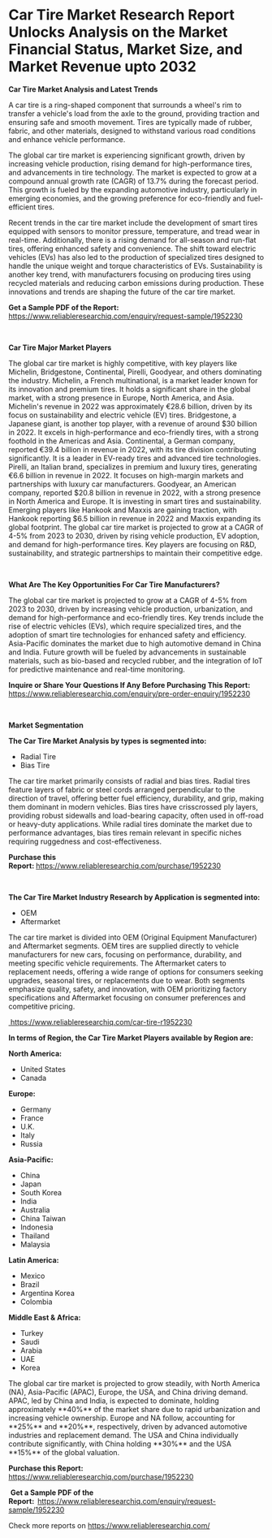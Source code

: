 <p><h1>Car Tire Market Research Report Unlocks Analysis on the Market Financial Status, Market Size, and Market Revenue upto 2032</h1></p><p><strong>Car Tire Market Analysis and Latest Trends</strong></p>
<p><p>A car tire is a ring-shaped component that surrounds a wheel's rim to transfer a vehicle's load from the axle to the ground, providing traction and ensuring safe and smooth movement. Tires are typically made of rubber, fabric, and other materials, designed to withstand various road conditions and enhance vehicle performance.</p><p>The global car tire market is experiencing significant growth, driven by increasing vehicle production, rising demand for high-performance tires, and advancements in tire technology. The market is expected to grow at a compound annual growth rate (CAGR) of 13.7% during the forecast period. This growth is fueled by the expanding automotive industry, particularly in emerging economies, and the growing preference for eco-friendly and fuel-efficient tires.</p><p>Recent trends in the car tire market include the development of smart tires equipped with sensors to monitor pressure, temperature, and tread wear in real-time. Additionally, there is a rising demand for all-season and run-flat tires, offering enhanced safety and convenience. The shift toward electric vehicles (EVs) has also led to the production of specialized tires designed to handle the unique weight and torque characteristics of EVs. Sustainability is another key trend, with manufacturers focusing on producing tires using recycled materials and reducing carbon emissions during production. These innovations and trends are shaping the future of the car tire market.</p></p>
<p><strong>Get a Sample PDF of the Report:&nbsp;</strong> <a href="https://www.reliableresearchiq.com/enquiry/request-sample/1952230?utm_campaign=1088&utm_medium=2&utm_source=Github&utm_content=ia&utm_term=21012025&utm_id=car-tire">https://www.reliableresearchiq.com/enquiry/request-sample/1952230</a></p>
<p>&nbsp;</p>
<p><strong>Car Tire Major Market Players</strong></p>
<p><p>The global car tire market is highly competitive, with key players like Michelin, Bridgestone, Continental, Pirelli, Goodyear, and others dominating the industry. Michelin, a French multinational, is a market leader known for its innovation and premium tires. It holds a significant share in the global market, with a strong presence in Europe, North America, and Asia. Michelin's revenue in 2022 was approximately €28.6 billion, driven by its focus on sustainability and electric vehicle (EV) tires. Bridgestone, a Japanese giant, is another top player, with a revenue of around $30 billion in 2022. It excels in high-performance and eco-friendly tires, with a strong foothold in the Americas and Asia. Continental, a German company, reported €39.4 billion in revenue in 2022, with its tire division contributing significantly. It is a leader in EV-ready tires and advanced tire technologies. Pirelli, an Italian brand, specializes in premium and luxury tires, generating €6.6 billion in revenue in 2022. It focuses on high-margin markets and partnerships with luxury car manufacturers. Goodyear, an American company, reported $20.8 billion in revenue in 2022, with a strong presence in North America and Europe. It is investing in smart tires and sustainability. Emerging players like Hankook and Maxxis are gaining traction, with Hankook reporting $6.5 billion in revenue in 2022 and Maxxis expanding its global footprint. The global car tire market is projected to grow at a CAGR of 4-5% from 2023 to 2030, driven by rising vehicle production, EV adoption, and demand for high-performance tires. Key players are focusing on R&D, sustainability, and strategic partnerships to maintain their competitive edge.</p></p>
<p>&nbsp;</p>
<p><strong>What Are The Key Opportunities For Car Tire Manufacturers?</strong></p>
<p><p>The global car tire market is projected to grow at a CAGR of 4-5% from 2023 to 2030, driven by increasing vehicle production, urbanization, and demand for high-performance and eco-friendly tires. Key trends include the rise of electric vehicles (EVs), which require specialized tires, and the adoption of smart tire technologies for enhanced safety and efficiency. Asia-Pacific dominates the market due to high automotive demand in China and India. Future growth will be fueled by advancements in sustainable materials, such as bio-based and recycled rubber, and the integration of IoT for predictive maintenance and real-time monitoring.</p></p>
<p><strong>Inquire or Share Your Questions If Any Before Purchasing This Report:</strong> <a href="https://www.reliableresearchiq.com/enquiry/pre-order-enquiry/1952230?utm_campaign=1088&utm_medium=2&utm_source=Github&utm_content=ia&utm_term=21012025&utm_id=car-tire">https://www.reliableresearchiq.com/enquiry/pre-order-enquiry/1952230</a></p>
<p>&nbsp;</p>
<p><strong>Market Segmentation</strong></p>
<p><strong>The Car Tire Market Analysis by types is segmented into:</strong></p>
<p><ul><li>Radial Tire</li><li>Bias Tire</li></ul></p>
<p><p>The car tire market primarily consists of radial and bias tires. Radial tires feature layers of fabric or steel cords arranged perpendicular to the direction of travel, offering better fuel efficiency, durability, and grip, making them dominant in modern vehicles. Bias tires have crisscrossed ply layers, providing robust sidewalls and load-bearing capacity, often used in off-road or heavy-duty applications. While radial tires dominate the market due to performance advantages, bias tires remain relevant in specific niches requiring ruggedness and cost-effectiveness.</p></p>
<p><strong>Purchase this Report:&nbsp;</strong><a href="https://www.reliableresearchiq.com/purchase/1952230?utm_campaign=1088&utm_medium=2&utm_source=Github&utm_content=ia&utm_term=21012025&utm_id=car-tire">https://www.reliableresearchiq.com/purchase/1952230</a></p>
<p>&nbsp;</p>
<p><strong>The Car Tire Market Industry Research by Application is segmented into:</strong></p>
<p><ul><li>OEM</li><li>Aftermarket</li></ul></p>
<p><p>The car tire market is divided into OEM (Original Equipment Manufacturer) and Aftermarket segments. OEM tires are supplied directly to vehicle manufacturers for new cars, focusing on performance, durability, and meeting specific vehicle requirements. The Aftermarket caters to replacement needs, offering a wide range of options for consumers seeking upgrades, seasonal tires, or replacements due to wear. Both segments emphasize quality, safety, and innovation, with OEM prioritizing factory specifications and Aftermarket focusing on consumer preferences and competitive pricing.</p></p>
<p><a href="https://www.reliableresearchiq.com/car-tire-r1952230?utm_campaign=1088&utm_medium=2&utm_source=Github&utm_content=ia&utm_term=21012025&utm_id=car-tire">&nbsp;https://www.reliableresearchiq.com/car-tire-r1952230</a></p>
<p><strong>In terms of Region, the Car Tire Market Players available by Region are:</strong></p>
<p>
    <p> <strong> North America: </strong>
        <ul>
            <li>United States</li>
            <li>Canada</li>
        </ul>
        </p> 
    <p> <strong> Europe: </strong>
        <ul>
            <li>Germany</li>
            <li>France</li>
            <li>U.K.</li>
            <li>Italy</li>
            <li>Russia</li>
        </ul>
        </p> 
    <p> <strong> Asia-Pacific: </strong>
        <ul>
            <li>China</li>
            <li>Japan</li>
            <li>South Korea</li>
            <li>India</li>
            <li>Australia</li>
            <li>China Taiwan</li>
            <li>Indonesia</li>
            <li>Thailand</li>
            <li>Malaysia</li>
        </ul>
        </p> 
    <p> <strong> Latin America: </strong>
        <ul>
            <li>Mexico</li>
            <li>Brazil</li>
            <li>Argentina Korea</li>
            <li>Colombia</li>
        </ul>
        </p> 
    <p> <strong> Middle East & Africa: </strong>
        <ul>
            <li>Turkey</li>
            <li>Saudi</li>
            <li>Arabia</li>
            <li>UAE</li>
            <li>Korea</li>
        </ul>
    </p>
    </p>
<p><p>The global car tire market is projected to grow steadily, with North America (NA), Asia-Pacific (APAC), Europe, the USA, and China driving demand. APAC, led by China and India, is expected to dominate, holding approximately **40%** of the market share due to rapid urbanization and increasing vehicle ownership. Europe and NA follow, accounting for **25%** and **20%**, respectively, driven by advanced automotive industries and replacement demand. The USA and China individually contribute significantly, with China holding **30%** and the USA **15%** of the global valuation.</p></p>
<p><strong>Purchase this Report: </strong><a href="https://www.reliableresearchiq.com/purchase/1952230?utm_campaign=1088&utm_medium=2&utm_source=Github&utm_content=ia&utm_term=21012025&utm_id=car-tire">https://www.reliableresearchiq.com/purchase/1952230</a></p>
<p>&nbsp;<strong>Get a Sample PDF of the Report:&nbsp;&nbsp;</strong><a href="https://www.reliableresearchiq.com/enquiry/request-sample/1952230?utm_campaign=1088&utm_medium=2&utm_source=Github&utm_content=ia&utm_term=21012025&utm_id=car-tire">https://www.reliableresearchiq.com/enquiry/request-sample/1952230</a></p>
<p><strong></strong></p>
<p>Check more reports on <a href="https://www.reliableresearchiq.com/?utm_campaign=1088&utm_medium=2&utm_source=Github&utm_content=ia&utm_term=21012025&utm_id=car-tire">https://www.reliableresearchiq.com/</a></p>